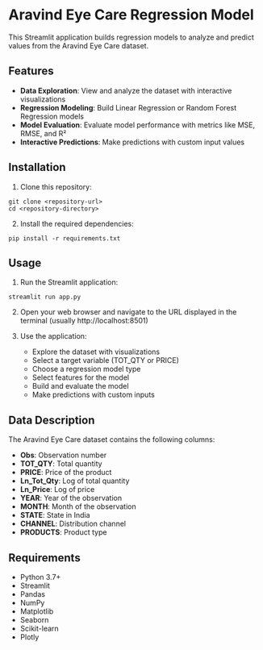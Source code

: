 # Aravind Eye Care Regression Model

This Streamlit application builds regression models to analyze and predict values from the Aravind Eye Care dataset.

## Features

- **Data Exploration**: View and analyze the dataset with interactive visualizations
- **Regression Modeling**: Build Linear Regression or Random Forest Regression models
- **Model Evaluation**: Evaluate model performance with metrics like MSE, RMSE, and R²
- **Interactive Predictions**: Make predictions with custom input values

## Installation

1. Clone this repository:
```
git clone <repository-url>
cd <repository-directory>
```

2. Install the required dependencies:
```
pip install -r requirements.txt
```

## Usage

1. Run the Streamlit application:
```
streamlit run app.py
```

2. Open your web browser and navigate to the URL displayed in the terminal (usually http://localhost:8501)

3. Use the application:
   - Explore the dataset with visualizations
   - Select a target variable (TOT_QTY or PRICE)
   - Choose a regression model type
   - Select features for the model
   - Build and evaluate the model
   - Make predictions with custom inputs

## Data Description

The Aravind Eye Care dataset contains the following columns:

- **Obs**: Observation number
- **TOT_QTY**: Total quantity
- **PRICE**: Price of the product
- **Ln_Tot_Qty**: Log of total quantity
- **Ln_Price**: Log of price
- **YEAR**: Year of the observation
- **MONTH**: Month of the observation
- **STATE**: State in India
- **CHANNEL**: Distribution channel
- **PRODUCTS**: Product type

## Requirements

- Python 3.7+
- Streamlit
- Pandas
- NumPy
- Matplotlib
- Seaborn
- Scikit-learn
- Plotly